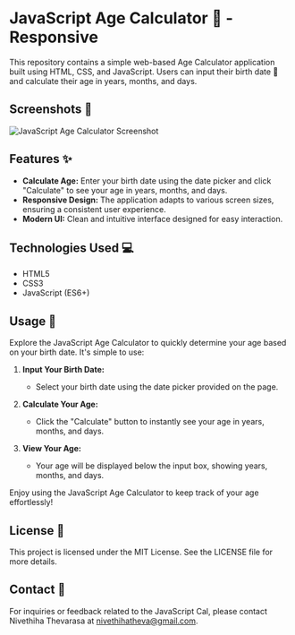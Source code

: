 # JavaScript Age Calculator 🎂 - Responsive

This repository contains a simple web-based Age Calculator application built using HTML, CSS, and JavaScript. Users can input their birth date 📅 and calculate their age in years, months, and days.

## Screenshots 📸

![JavaScript Age Calculator Screenshot](Screenshot.png)

## Features ✨

- **Calculate Age:** Enter your birth date using the date picker and click "Calculate" to see your age in years, months, and days.
- **Responsive Design:** The application adapts to various screen sizes, ensuring a consistent user experience.
- **Modern UI:** Clean and intuitive interface designed for easy interaction.

## Technologies Used 💻

- HTML5
- CSS3
- JavaScript (ES6+)

## Usage 🚀

Explore the JavaScript Age Calculator to quickly determine your age based on your birth date. It's simple to use:

1. **Input Your Birth Date:**
   - Select your birth date using the date picker provided on the page.

2. **Calculate Your Age:**
   - Click the "Calculate" button to instantly see your age in years, months, and days.

3. **View Your Age:**
   - Your age will be displayed below the input box, showing years, months, and days.

Enjoy using the JavaScript Age Calculator to keep track of your age effortlessly!

## License 📝

This project is licensed under the MIT License. See the LICENSE file for more details.

## Contact 📧

For inquiries or feedback related to the JavaScript Cal, please contact Nivethiha Thevarasa at nivethihatheva@gmail.com.

